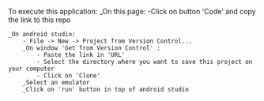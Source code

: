 To execute this application:
    _On this page:
        -Click on button 'Code' and copy the link to this repo

    _On android studio:
        - File -> New -> Project from Version Control...
        _On window 'Get from Version Control' :
            - Paste the link in 'URL'
            - Select the directory where you want to save this project on your computer
            - Click on 'Clone'
        _Select an emulator
        _Click on 'run' button in top of android studio
